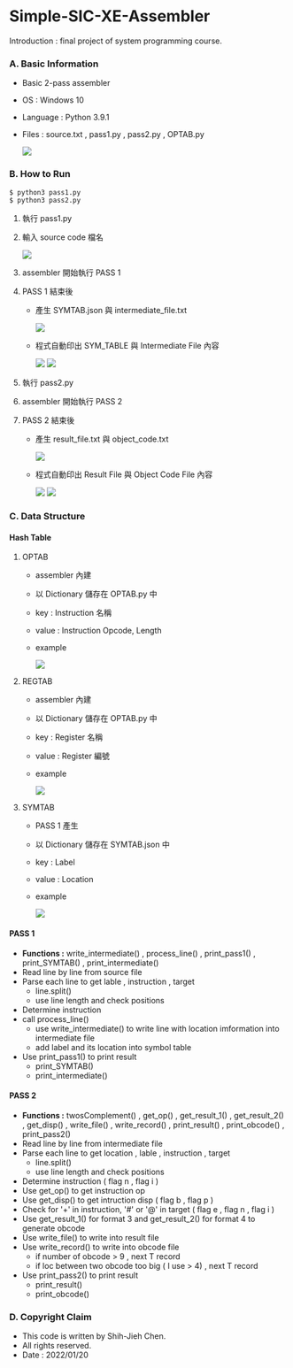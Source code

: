 # Simple-SIC-XE-Assembler
Introduction : final project of system programming course.

### A. Basic Information
- Basic 2-pass assembler
- OS : Windows 10
- Language : Python 3.9.1
- Files : source.txt , pass1.py , pass2.py , OPTAB.py

  ![](https://i.imgur.com/c6IZbzR.jpg)

### B. How to Run
``` python =
$ python3 pass1.py
$ python3 pass2.py
```
1. 執行 pass1.py
2. 輸入 source code 檔名

   ![](https://i.imgur.com/PquCb6l.jpg)
3. assembler 開始執行 PASS 1
4. PASS 1 結束後
     - 產生 SYMTAB.json 與 intermediate_file.txt
 
        ![](https://i.imgur.com/8QN7vx0.jpg)

     - 程式自動印出 SYM_TABLE 與 Intermediate File 內容

        ![](https://i.imgur.com/JKvwMTb.jpg)
        ![](https://i.imgur.com/BwkbH00.jpg)

5. 執行 pass2.py
6. assembler 開始執行 PASS 2
7. PASS 2 結束後
     - 產生 result_file.txt 與 object_code.txt

        ![](https://i.imgur.com/nYZpvG3.jpg)

     - 程式自動印出 Result File 與 Object Code File 內容

        ![](https://i.imgur.com/tKVngqN.jpg)
        ![](https://i.imgur.com/RnHx484.jpg)

### C. Data Structure

#### Hash Table

1. OPTAB
   - assembler 內建
   - 以 Dictionary 儲存在 OPTAB.py 中
   - key : Instruction 名稱
   - value : Instruction Opcode, Length
   - example

      ![](https://i.imgur.com/zrh9xdt.jpg)
      
2. REGTAB
    - assembler 內建
    - 以 Dictionary 儲存在 OPTAB.py 中
    - key : Register 名稱
    - value : Register 編號
    - example

      ![](https://i.imgur.com/gKnafTN.jpg)
      
3. SYMTAB
   - PASS 1 產生
   - 以 Dictionary 儲存在 SYMTAB.json 中
   - key : Label
   - value : Location
   - example

      ![](https://i.imgur.com/zG3ddHm.jpg)
      
#### PASS 1
- **Functions :** write_intermediate() , process_line() , print_pass1() , print_SYMTAB() , print_intermediate()
- Read line by line from source file
- Parse each line to get lable , instruction , target
  - line.split()
  - use line length and check positions
- Determine instruction
- call process_line()
  - use write_intermediate() to write line with location imformation into intermediate file
  - add label and its location into symbol table
- Use print_pass1() to print result
  - print_SYMTAB()
  - print_intermediate() 

#### PASS 2
- **Functions :** twosComplement() , get_op() , get_result_1() , get_result_2() , get_disp() , write_file() , write_record() , print_result() , print_obcode() , print_pass2()
- Read line by line from intermediate file
- Parse each line to get location , lable , instruction , target
  - line.split()
  - use line length and check positions 
- Determine instruction ( flag n , flag i )
- Use get_op() to get instruction op
- Use get_disp() to get intruction disp ( flag b , flag p )
- Check for '+' in instruction, '#' or '@' in target ( flag e , flag n , flag i )
- Use get_result_1() for format 3 and get_result_2() for format 4 to generate obcode
- Use write_file() to write into result file
- Use write_record() to write into obcode file
  - if number of obcode > 9 , next T record
  - if loc between two obcode too big ( I use > 4) , next T record
- Use print_pass2() to print result
  - print_result()
  - print_obcode()

### D. Copyright Claim

- This code is written by Shih-Jieh Chen.
- All rights reserved.
- Date : 2022/01/20
